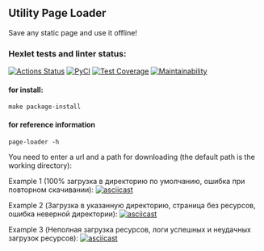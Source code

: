 ## Utility Page Loader
Save any static page and use it offline!
### Hexlet tests and linter status:
[![Actions Status](https://github.com/PolinaIkonnikova/python-project-lvl3/workflows/hexlet-check/badge.svg)](https://github.com/PolinaIkonnikova/python-project-lvl3/actions)
[![PyCI](https://github.com/PolinaIkonnikova/python-project-lvl3/actions/workflows/PyCI.yml/badge.svg)](https://github.com/PolinaIkonnikova/python-project-lvl3/actions/workflows/PyCI.yml)
[![Test Coverage](https://api.codeclimate.com/v1/badges/9247ba55b8f1dbb38bc8/test_coverage)](https://codeclimate.com/github/PolinaIkonnikova/python-project-lvl3/test_coverage)
[![Maintainability](https://api.codeclimate.com/v1/badges/9247ba55b8f1dbb38bc8/maintainability)](https://codeclimate.com/github/PolinaIkonnikova/python-project-lvl3/maintainability)

#### for install: 
```
make package-install
```
#### for reference information
```
page-loader -h
```
You need to enter a url and a path for downloading 
(the default path is the working directory):

Example 1 (100% загрузка в директорию по умолчанию, ошибка при повторном скачивании):
[![asciicast](https://asciinema.org/a/uI5RSueTx7JtB1h3mwqHNPxjX.svg)](https://asciinema.org/a/uI5RSueTx7JtB1h3mwqHNPxjX)

Example 2 (Загрузка в указанную директорию, страница без ресурсов, ошибка неверной директории):
[![asciicast](https://asciinema.org/a/XLcIhbsPZSYLI1OKPEXsGZZHg.svg)](https://asciinema.org/a/XLcIhbsPZSYLI1OKPEXsGZZHg)

Example 3 (Неполная загрузка ресурсов, логи успешных и неудачных загрузок ресурсов):
[![asciicast](https://asciinema.org/a/IQVlzRYqFvsHqpJblhG0mkUvj.svg)](https://asciinema.org/a/IQVlzRYqFvsHqpJblhG0mkUvj)
